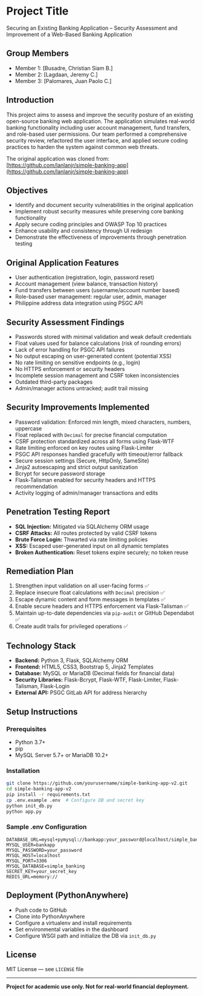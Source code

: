 # Project Title
Securing an Existing Banking Application – Security Assessment and Improvement of a Web-Based Banking Application

## Group Members
- Member 1: [Busadre, Christian Siam B.]
- Member 2: [Lagdaan, Jeremy C.]
- Member 3: [Palomares, Juan Paolo C.]

## Introduction
This project aims to assess and improve the security posture of an existing open-source banking web application. The application simulates real-world banking functionality including user account management, fund transfers, and role-based user permissions. Our team performed a comprehensive security review, refactored the user interface, and applied secure coding practices to harden the system against common web threats.

The original application was cloned from:  
[https://github.com/lanlanjr/simple-banking-app](https://github.com/lanlanjr/simple-banking-app)

## Objectives
- Identify and document security vulnerabilities in the original application
- Implement robust security measures while preserving core banking functionality
- Apply secure coding principles and OWASP Top 10 practices
- Enhance usability and consistency through UI redesign
- Demonstrate the effectiveness of improvements through penetration testing

## Original Application Features
- User authentication (registration, login, password reset)
- Account management (view balance, transaction history)
- Fund transfers between users (username/account number based)
- Role-based user management: regular user, admin, manager
- Philippine address data integration using PSGC API

## Security Assessment Findings
- Passwords stored with minimal validation and weak default credentials
- Float values used for balance calculations (risk of rounding errors)
- Lack of error handling for PSGC API failures
- No output escaping on user-generated content (potential XSS)
- No rate limiting on sensitive endpoints (e.g., login)
- No HTTPS enforcement or security headers
- Incomplete session management and CSRF token inconsistencies
- Outdated third-party packages
- Admin/manager actions untracked; audit trail missing

## Security Improvements Implemented
- Password validation: Enforced min length, mixed characters, numbers, uppercase
- Float replaced with `Decimal` for precise financial computation
- CSRF protection standardized across all forms using Flask-WTF
- Rate limiting enforced on key routes using Flask-Limiter
- PSGC API responses handled gracefully with timeout/error fallback
- Secure session settings (Secure, HttpOnly, SameSite)
- Jinja2 autoescaping and strict output sanitization
- Bcrypt for secure password storage
- Flask-Talisman enabled for security headers and HTTPS recommendation
- Activity logging of admin/manager transactions and edits

## Penetration Testing Report
- **SQL Injection:** Mitigated via SQLAlchemy ORM usage
- **CSRF Attacks:** All routes protected by valid CSRF tokens
- **Brute Force Login:** Thwarted via rate limiting policies
- **XSS:** Escaped user-generated input on all dynamic templates
- **Broken Authentication:** Reset tokens expire securely; no token reuse

## Remediation Plan
1. Strengthen input validation on all user-facing forms ✅
2. Replace insecure float calculations with `Decimal` precision ✅
3. Escape dynamic content and form messages in templates ✅
4. Enable secure headers and HTTPS enforcement via Flask-Talisman ✅
5. Maintain up-to-date dependencies via `pip-audit` or GitHub Dependabot ✅
6. Create audit trails for privileged operations ✅

## Technology Stack
- **Backend:** Python 3, Flask, SQLAlchemy ORM
- **Frontend:** HTML5, CSS3, Bootstrap 5, Jinja2 Templates
- **Database:** MySQL or MariaDB (Decimal fields for financial data)
- **Security Libraries:** Flask-Bcrypt, Flask-WTF, Flask-Limiter, Flask-Talisman, Flask-Login
- **External API:** PSGC GitLab API for address hierarchy

## Setup Instructions

### Prerequisites
- Python 3.7+
- pip
- MySQL Server 5.7+ or MariaDB 10.2+

### Installation
```bash
git clone https://github.com/yourusername/simple-banking-app-v2.git
cd simple-banking-app-v2
pip install -r requirements.txt
cp .env.example .env  # Configure DB and secret key
python init_db.py
python app.py
```
### Sample .env Configuration
```
DATABASE_URL=mysql+pymysql://bankapp:your_password@localhost/simple_banking
MYSQL_USER=bankapp
MYSQL_PASSWORD=your_password
MYSQL_HOST=localhost
MYSQL_PORT=3306
MYSQL_DATABASE=simple_banking
SECRET_KEY=your_secret_key
REDIS_URL=memory://
```

## Deployment (PythonAnywhere)
- Push code to GitHub
- Clone into PythonAnywhere
- Configure a virtualenv and install requirements
- Set environmental variables in the dashboard
- Configure WSGI path and initialize the DB via `init_db.py`

## License
MIT License — see `LICENSE` file

---
**Project for academic use only. Not for real-world financial deployment.**
